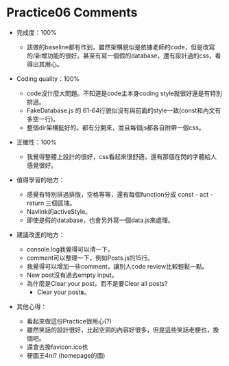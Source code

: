 # Practice06 Comments
* 完成度：100%

    * 該做的baseline都有作到，雖然架構貌似是依據老師的code，但是改寫的/新增功能的很好。甚至有寫一個假的database，還有設計過的css，看得出其用心。

* Coding quality：100%

    * code沒什麼大問題。不知道是code主本身coding style就很好還是有特別排過。
    * FakeDatabase.js 的 61-64行貌似沒有與前面的style一致(const和內文有多空一行)。
    * 整個dir架構挺好的。都有分開來，並且每個js都各自附帶一個css。
    
* 正確性：100%

    * 我覺得整體上設計的很好，css看起來很舒適，還有那個在閃的字體給人感覺很好。

* 值得學習的地方：
    * 感覺有特別排過排版，空格等等，還有每個function分成 const - act - return 三個區塊。
    * Navlink的activeStyle。
    * 即使是假的database，也會另外寫一個data.js來處理。

* 建議改進的地方：

    * console.log我覺得可以清一下。
    * comment可以整理一下，例如Posts.js的15行。
    * 我覺得可以增加一些comment，讓別人code review比較輕鬆一點。
    * New post沒有過去empty input。
    * 為什麼是Clear your post，而不是要Clear all posts?
        *  Clear your post**s**。

* 其他心得：
    * 看起來做這份Practice很用心(?)
    * 雖然笑話的設計很好，比起空洞的內容好很多，但是這些笑話老梗也，換個吧。
    * 還會去換favicon.ico也
    * 梗圖王4ni? (homepage的圖)

    